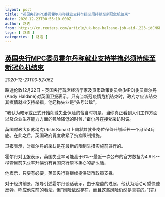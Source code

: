 ```yaml
---
layout: post
title: "英国央行MPC委员霍尔丹称就业支持举措必须持续至新冠危机结束"
date: 2020-12-23T00:55:10.000Z
author: 路透
from: https://cn.reuters.com/article/uk-boe-haldane-job-aid-1223-idCNKBS28X02E
tags: [ 路透 ]
categories: [ 路透 ]
---
```

<!--1608684910000-->
[英国央行MPC委员霍尔丹称就业支持举措必须持续至新冠危机结束](https://cn.reuters.com/article/uk-boe-haldane-job-aid-1223-idCNKBS28X02E)
------

<div>
<div><i>2020-12-23T00:52:06Z</i></div><p>路透伦敦12月22日 - 英国央行首席经济学家及货币政策委员会(MPC)委员霍尔丹(Andy Haldane)对英国卫报表示，只有当新冠疫情危机结束时，政府才应该结束其疫情就业支持举措，他还称失业是“头号公敌”。</p><p>“我认为暗示或正式开始削减失业保险的恰当时机是，当你真正看到人们工作方面以及企业生存能力方面的风险降低的时候，”霍尔丹在接受采访时说。</p><p>英国财政大臣苏纳克(Rishi Sunak)上周将其就业岗位保留计划延长一个月至4月底。在此之后，英国政府再度收紧了抗疫限制措施。</p><p>卫报表示，对霍尔丹的采访是在最新的限制举措实施前进行的。</p><p>霍尔丹对卫报表示，英国失业率可能高于6%--最近一次公布的官方数据为4.9%--尽管目前失业率升幅没有英国央行原本担心的那么陡。</p><p>他表示，只要有必要，英国央行将继续提供货币政策支持。</p><p>对于经济前景，报导引述霍尔丹谈话表示，由于疫苗的进展，他认为活动可望快速反弹，呼应他先前的看法，但“风险依然存在，而且这些风险仍然是真实的。”(完)</p>
</div>

